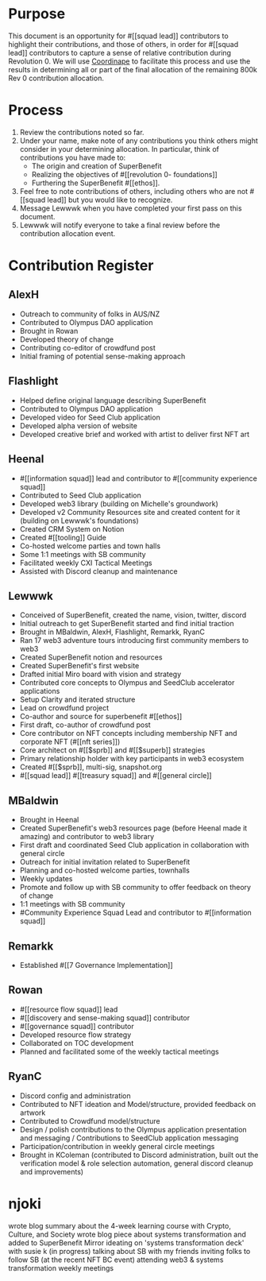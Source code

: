 

# Purpose
This document is an opportunity for #[[squad lead]] contributors to highlight their contributions, and those of others, in order for #[[squad lead]] contributors to capture a sense of relative contribution during Revolution 0. We will use [Coordinape](http://coordinape.com) to facilitate this process and use the results in determining all or part of the final allocation of the remaining 800k Rev 0 contribution allocation. 
# Process
1. Review the contributions noted so far.
2. Under your name, make note of any contributions you think others might consider in your determining allocation. In particular, think of contributions you have made to:
	- The origin and creation of SuperBenefit
	- Realizing the objectives of #[[revolution 0- foundations]] 
	- Furthering the SuperBenefit #[[ethos]].
3.  Feel free to note contributions of others, including others who are not #[[squad lead]] but you would like to recognize.
4. Message Lewwwk when you have completed your first pass on this document.
5. Lewwwk will notify everyone to take a final review before the contribution allocation event.

# Contribution Register
## AlexH
- Outreach to community of folks in AUS/NZ
- Contributed to Olympus DAO application
- Brought in Rowan
- Developed theory of change
- Contributing co-editor of crowdfund post
- Initial framing of potential sense-making approach

## Flashlight
- Helped define original language describing SuperBenefit
- Contributed to Olympus DAO application
- Developed video for Seed Club application
- Developed alpha version of website
- Developed creative brief and worked with artist to deliver first NFT art

## Heenal
- #[[information squad]] lead and contributor to #[[community experience squad]] 
- Contributed to Seed Club application
- Developed web3 library (building on Michelle's groundwork)
- Developed v2 Community Resources site and created content for it (building on Lewwwk's foundations)
- Created CRM System on Notion
- Created #[[tooling]] Guide
- Co-hosted welcome parties and town halls
- Some 1:1 meetings with SB community
- Facilitated weekly CXI Tactical Meetings 
- Assisted with Discord cleanup and maintenance

## Lewwwk
- Conceived of SuperBenefit, created the name, vision, twitter, discord
- Initial outreach to get SuperBenefit started and find initial traction
- Brought in MBaldwin, AlexH, Flashlight, Remarkk, RyanC
- Ran 17 web3 adventure tours introducing first community members to web3
- Created SuperBenefit notion and resources
- Created SuperBenefit's first website
- Drafted initial Miro board with vision and strategy
- Contributed core concepts to Olympus and SeedClub accelerator applications
- Setup Clarity and iterated structure
- Lead on crowdfund project
- Co-author and source for superbenefit #[[ethos]] 
- First draft, co-author of crowdfund post
- Core contributor on NFT concepts including membership NFT and corporate NFT (#[[nft series]])
- Core architect on #[[$sprb]] and #[[$superb]] strategies
- Primary relationship holder with key participants in web3 ecosystem
- Created #[[$sprb]], multi-sig, snapshot.org
- #[[squad lead]] #[[treasury squad]] and #[[general circle]] 

## MBaldwin
- Brought in Heenal
- Created SuperBenefit's web3 resources page (before Heenal made it amazing) and contributor to web3 library
- First draft and coordinated Seed Club application in collaboration with general circle 
- Outreach for initial invitation related to SuperBenefit
- Planning and co-hosted welcome parties, townhalls
- Weekly updates
- Promote and follow up with SB community to offer feedback on theory of change 
- 1:1 meetings with SB community
- #Community Experience Squad Lead and contributor to #[[information squad]] 

## Remarkk
- Established #[[7 Governance Implementation]] 

## Rowan
- #[[resource flow squad]] lead 
- #[[discovery and sense-making squad]] contributor 
- #[[governance squad]] contributor
- Developed resource flow strategy
- Collaborated on TOC development 
- Planned and facilitated some of the weekly tactical meetings

## RyanC
- Discord config and administration 
- Contributed to NFT ideation and Model/structure, provided feedback on artwork
- Contributed to Crowdfund model/structure 
- Design / polish contributions to the Olympus application presentation and messaging / Contributions to SeedClub application messaging
- Participation/contribution  in weekly general circle meetings
- Brought in KColeman (contributed to Discord administration, built out the verification model & role selection automation, general discord cleanup and improvements)

# njoki
wrote blog summary about the 4-week learning course with Crypto, Culture, and Society 
wrote blog piece about systems transformation and added to SuperBenefit Mirror 
ideating on 'systems transformation deck' with susie k (in progress) 
talking about SB with my friends
inviting folks to follow SB (at the recent NFT BC event) 
attending web3 & systems transformation weekly meetings 